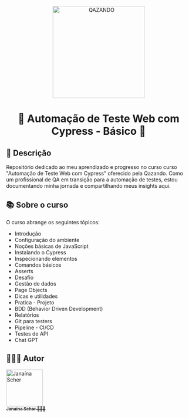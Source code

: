 <div  align="center">
	<a  href="https://qazando.com.br/">
		<img  src="https://github.com/janascher/cypress-qazando-iniciante/assets/79182711/fc2559f8-a64e-43be-b278-4721a78dbb1c"  alt="QAZANDO"  title="QAZANDO"  width="250" />
	</a>
	<h1>
		🚧 Automação de Teste Web com Cypress - Básico 🚧
	</h1>
</div>

## 🧐 Descrição

Repositório dedicado ao meu aprendizado e progresso no curso curso "Automação de Teste Web com Cypress" oferecido pela Qazando. Como um profissional de QA em transição para a automação de testes, estou documentando minha jornada e compartilhando meus insights aqui.

## 📚 Sobre o curso

O curso abrange os seguintes tópicos:

-   Introdução
-   Configuração do ambiente
-   Noções básicas de JavaScript
-   Instalando o Cypress
-   Inspecionando elementos
-   Comandos básicos
-   Asserts
-   Desafio
-   Gestão de dados
-   Page Objects
-   Dicas e utilidades
-   Pratica - Projeto
-   BDD (Behavior Driven Development)
-   Relatórios
-   Git para testers
-   Pipeline - CI/CD
-   Testes de API
-   Chat GPT

## 🦸🏻‍♀️ Autor

<div>
	<a  href="https://github.com/janascher">
		<img  src="https://avatars.githubusercontent.com/u/79182711?v=4"  width="100px;"  alt="Janaína Scher"/>
		<br />
		<sub>
			<b>Janaína Scher</b> 👩🏻‍💻
		</sub>
	</a>
</div>